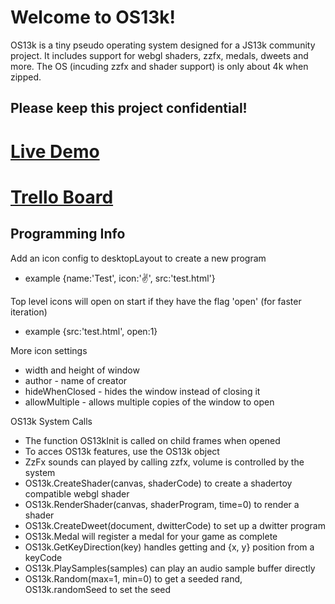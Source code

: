 # Welcome to OS13k!

OS13k is a tiny pseudo operating system designed for a JS13k community project. It includes support for webgl shaders, zzfx, medals, dweets and more. The OS (incuding zzfx and shader support) is only about 4k when zipped.


## Please keep this project confidential!

# [Live Demo](https://killedbyapixel.github.io/OS13k)
# [Trello Board](https://trello.com/b/1PNeOZfM/os13k)

## Programming Info

Add an icon config to desktopLayout to create a new program
- example {name:'Test', icon:'✌️', src:'test.html'}

Top level icons will open on start if they have the flag 'open' (for faster iteration)
- example {src:'test.html', open:1}

More icon settings
- width and height of window
- author - name of creator
- hideWhenClosed - hides the window instead of closing it
- allowMultiple - allows multiple copies of the window to open

OS13k System Calls
- The function OS13kInit is called on child frames when opened
- To acces OS13k features, use the OS13k object
- ZzFx sounds can played by calling zzfx, volume is controlled by the system
- OS13k.CreateShader(canvas, shaderCode) to create a shadertoy compatible webgl shader
- OS13k.RenderShader(canvas, shaderProgram, time=0) to render a shader
- OS13k.CreateDweet(document, dwitterCode) to set up a dwitter program
- OS13k.Medal will register a medal for your game as complete
- OS13k.GetKeyDirection(key) handles getting and {x, y} position from a keyCode
- OS13k.PlaySamples(samples) can play an audio sample buffer directly
- OS13k.Random(max=1, min=0) to get a seeded rand, OS13k.randomSeed to set the seed
